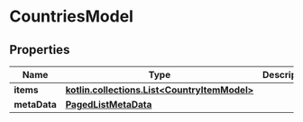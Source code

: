 
# CountriesModel

## Properties
Name | Type | Description | Notes
------------ | ------------- | ------------- | -------------
**items** | [**kotlin.collections.List&lt;CountryItemModel&gt;**](CountryItemModel.md) |  |  [optional]
**metaData** | [**PagedListMetaData**](PagedListMetaData.md) |  |  [optional]



